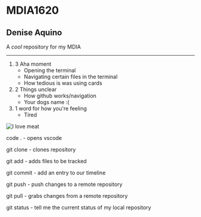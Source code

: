 # MDIA1620
Denise Aquino
-----
A *cool* repository for my MDIA 

---------
1. 3 Aha moment
   - Opening the terminal
   - Navigating certain files in the terminal
   - How tedious is was using cards
2. 2 Things unclear
   - How github works/navigation
   - Your dogs name :(
3. 1 word for how you're feeling
   - Tired

![I love meat](https://th.bing.com/th/id/OIP.OarOrQNX6sjo_CBrly5B8QHaEK?rs=1&pid=ImgDetMain)

code . - opens vscode

git clone - clones repository

git add - adds files to be tracked

git commit - add an entry to our timeline

git push - push changes to a remote repository

git pull - grabs changes from a remote repository

git status - tell me the current status of my local repository
